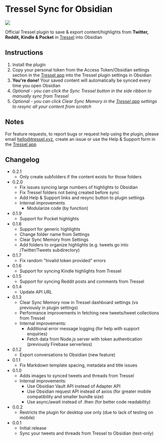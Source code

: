 # Tressel Sync for Obsidian

![](https://www.tressel.xyz/_next/static/media/hero-header.089175d0.png)

Official Tressel plugin to save & export content/highlights from **Twitter, Reddit, Kindle & Pocket** in [Tressel](https://tressel.xyz) into Obsidian

## Instructions

1. Install the plugin
2. Copy your personal token from the Access Token/Obsidian settings section in the [Tressel app](https://app.tressel.xyz) into the Tressel plugin settings in Obsidian
3. **You're done!** Your saved content will automatically be synced every time you open Obsidian
4. *Optional - you can click the Sync Tressel button in the side ribbon to manually sync from Tressel*
5. *Optional - you can click Clear Sync Memory in the [Tressel app](https://app.tressel.xyz) settings to resync all your content from scratch*

## Notes

For feature requests, to report bugs or request help using the plugin, please email hello@tressel.xyz, create an issue or use the Help & Support form in the [Tressel app](https://app.tressel.xyz)

## Changelog

- 0.2.1
  - Only create subfolders if the content exists for those folders
- 0.2.0
  - Fix issues syncing large numbers of highlights to Obsidian
  - Fix Tressel folders not being created before sync
  - Add Help & Support links and resync button to plugin settings
  - Internal improvements
    - Modularize code (by function)
- 0.1.9
  - Support for Pocket highlights
- 0.1.8
  - Support for generic highlights
  - Change folder name from Settings
  - Clear Sync Memory from Settings
  - Add folders to organize highlights (e.g. tweets go into /Twitter/Tweets subdirectory)
- 0.1.7
  - Fix random "Invalid token provided" errors
- 0.1.6
  - Support for syncing Kindle highlights from Tressel
- 0.1.5
  - Support for syncing Reddit posts and comments from Tressel
- 0.1.4
  - Update API URL
- 0.1.3
  - Clear Sync Memory now in Tressel dashboard settings (vs previously in plugin settings)
  - Performance improvements in fetching new tweets/tweet collections from Tressel
  - Internal improvements:
    - Additional error message logging (for help with support enquiries)
    - Fetch data from Node.js server with token authentication (previously Firebase serverless)
- 0.1.2
  - Export conversations to Obsidian (new feature)
- 0.1.1
  - Fix Markdown template spacing, metadata and title issues
- 0.1.0
  - Adds images to synced tweets and threads from Tressel
  - Internal improvements:
    - Use Obsidian Vault API instead of Adapter API
    - Use Obsidian request API instead of axios (for greater mobile compatibility and smaller bundle size)
    - Use async/await instead of .then (for better code readability)
- 0.0.2
  - Restricts the plugin for desktop use only (due to lack of testing on mobile)
- 0.0.1
  - Initial release
  - Sync your tweets and threads from Tressel to Obsidian (text-only)
